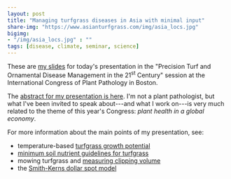 ```yaml
---
layout: post
title: "Managing turfgrass diseases in Asia with minimal input"
share-img: "https://www.asianturfgrass.com/img/asia_locs.jpg"
bigimg:
- "/img/asia_locs.jpg" : ""
tags: [disease, climate, seminar, science]
---
```


These are [my slides](https://speakerdeck.com/micahwoods/managing-turfgrass-diseases-in-asia-with-minimal-input-1) for today's presentation in the "Precision Turf and Ornamental Disease Management in the 21<sup>st</sup> Century" session at the International Congress of Plant Pathology in Boston.

<script async class="speakerdeck-embed" data-id="8315b09e635e4a1c94d86a60f26f5ce1" data-ratio="1.77966101694915" src="//speakerdeck.com/assets/embed.js"></script>

The [abstract for my presentation is here](https://apsnet.confex.com/apsnet/ICPP2018/meetingapp.cgi/Paper/3992). I'm not a plant pathologist, but what I've been invited to speak about---and what I work on---is very much related to the theme of this year's Congress: *plant health in a global economy*.

For more information about the main points of my presentation, see:

* temperature-based [turfgrass growth potential](http://www.files.asianturfgrass.com/201306_growth_potential.pdf)
* [minimum soil nutrient guidelines for turfgrass](http://www.asianturfgrass.com/2016_mlsn_paper/)
* mowing turfgrass and [measuring clipping volume](https://www.asianturfgrass.com/2018-04-24-recording-turfnet-webinar-clipping-volume/)
* the [Smith-Kerns dollar spot model](https://tdl.wisc.edu/dollar-spot-model/)
